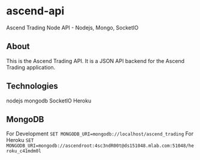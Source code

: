 # ascend-api
Ascend Trading Node API - Nodejs, Mongo, SocketIO

## About
This is the Ascend Trading API. It is a JSON API backend for the Ascend Trading application.

## Technologies
nodejs
mongodb
SocketIO
Heroku

## MongoDB
For Development
```SET MONGODB_URI=mongodb://localhost/ascend_trading```
For Heroku
```SET MONGODB_URI=mongodb://ascendroot:4sc3ndR00t@ds151048.mlab.com:51048/heroku_c41mdm0l```